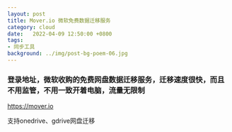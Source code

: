 ```yaml
---
layout: post
title: Mover.io 微软免费数据迁移服务
category: cloud
date:   2022-04-09 12:50:00 +0800
tags:
- 同步工具
background: ../img/post-bg-poem-06.jpg
---
```



### 登录地址，微软收购的免费网盘数据迁移服务，迁移速度很快，而且不用监管，不用一致开着电脑，流量无限制<br>
https://mover.io

支持onedrive、gdrive网盘迁移
